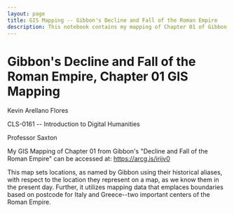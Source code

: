 ```yaml
---
layout: page
title: GIS Mapping -- Gibbon's Decline and Fall of the Roman Empire
description: This notebook contains my mapping of Chapter 01 of Gibbon's Decline and Fall of the Roman Empire using GIS Mapping computational methods.
---
```

# Gibbon's Decline and Fall of the Roman Empire, Chapter 01 GIS Mapping
Kevin Arellano Flores

CLS-0161 -- Introduction to Digital Humanities

Professor Saxton

My GIS Mapping of Chapter 01 from Gibbon's "Decline and Fall of the Roman Empire" can be accessed at: https://arcg.is/irijv0

This map sets locations, as named by Gibbon using their historical aliases, with respect to the location they represent on a map, as we know them in the present day. Further, it utilizes mapping data that emplaces boundaries based on postcode for Italy and Greece--two important centers of the Roman Empire.
